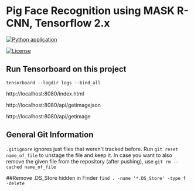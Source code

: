 # Pig Face Recognition using MASK R-CNN, Tensorflow 2.x

[![Python application](https://github.com/hurschler/pig-face-recognition/actions/workflows/python-app.yml/badge.svg)](https://github.com/hurschler/pig-face-recognition/actions/workflows/python-app.yml)

[![License](https://img.shields.io/badge/License-Apache%202.0-blue.svg)](https://opensource.org/licenses/Apache-2.0)


## Run Tensorboard on this project
`tensorboard --logdir logs --bind_all`

http://localhost:8080/index.html

http://localhost:8080/api/getimagejson

http://localhost:8080/api/getimage


## General Git Information
`.gitignore` ignores just files that weren't tracked before.
Run `git reset name_of_file` to unstage the file and keep it.
In case you want to also remove the given file from the repository (after pushing), use `git rm --cached name_of_file`


##Remove .DS_Store hidden in Finder
`find . -name '*.DS_Store' -type f -delete`